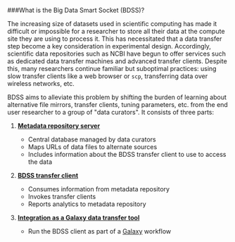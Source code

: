 ###What is the Big Data Smart Socket (BDSS)?

The increasing size of datasets used in scientific computing has made it difficult or impossible for a researcher
to store all their data at the compute site they are using to process it. This has necessitated that a data transfer
step become a key consideration in experimental design. Accordingly, scientific data repositories such as NCBI have
begun to offer services such as dedicated data transfer machines and advanced transfer clients. Despite this,
many researchers continue familiar but suboptimal practices: using slow transfer clients like a web browser or `scp`,
transferring data over wireless networks, etc.

BDSS aims to alleviate this problem by shifting the burden of learning about alternative file mirrors, transfer
clients, tuning parameters, etc. from the end user researcher to a group of "data curators". It consists of three parts:

1. **[Metadata repository server](/metadata_repository/README.md)**
   * Central database managed by data curators
   * Maps URLs of data files to alternate sources
   * Includes information about the BDSS transfer client to use to access the data

2. **[BDSS transfer client](/client/README.md)**
   * Consumes information from metadata repository
   * Invokes transfer clients
   * Reports analytics to metadata repository

3. **[Integration as a Galaxy data transfer tool](/galaxy_tool/README.md)**
   * Run the BDSS client as part of a [Galaxy](https://galaxyproject.org/) workflow

